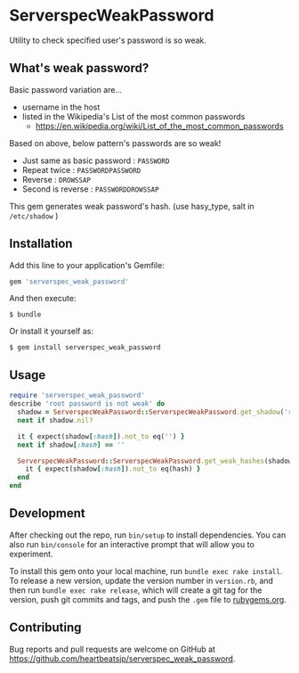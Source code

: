 # ServerspecWeakPassword

Utility to check specified user's password is so weak.

## What's weak password?
 
Basic password variation are...

- username in the host
- listed in the Wikipedia's List of the most common passwords
    - https://en.wikipedia.org/wiki/List_of_the_most_common_passwords

Based on above, below pattern's passwords are so weak!

- Just same as basic password : `PASSWORD`
- Repeat twice : `PASSWORDPASSWORD`
- Reverse : `DROWSSAP`
- Second is reverse : `PASSWORDDROWSSAP`

This gem generates weak password's hash.
(use hasy_type, salt in `/etc/shadow` )

## Installation

Add this line to your application's Gemfile:

```ruby
gem 'serverspec_weak_password'
```

And then execute:

    $ bundle

Or install it yourself as:

    $ gem install serverspec_weak_password

## Usage

```ruby
require 'serverspec_weak_password'
describe 'root password is not weak' do
  shadow = ServerspecWeakPassword::ServerspecWeakPassword.get_shadow('root')
  next if shadow.nil?

  it { expect(shadow[:hash]).not_to eq('') }
  next if shadow[:hash] == ''

  ServerspecWeakPassword::ServerspecWeakPassword.get_weak_hashes(shadow[:hash_type], shadow[:salt]).each do |hash|
    it { expect(shadow[:hash]).not_to eq(hash) }
  end
end
```

## Development

After checking out the repo, run `bin/setup` to install dependencies. You can also run `bin/console` for an interactive prompt that will allow you to experiment.

To install this gem onto your local machine, run `bundle exec rake install`. To release a new version, update the version number in `version.rb`, and then run `bundle exec rake release`, which will create a git tag for the version, push git commits and tags, and push the `.gem` file to [rubygems.org](https://rubygems.org).

## Contributing

Bug reports and pull requests are welcome on GitHub at https://github.com/heartbeatsjp/serverspec_weak_password.
